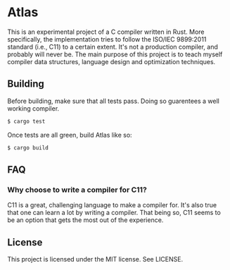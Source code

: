 # Atlas

This is an experimental project of a C compiler written in Rust. More
specifically, the implementation tries to follow the ISO/IEC 9899:2011
standard (i.e., C11) to a certain extent. It's not a production compiler,
and probably will never be. The main purpose of this project is to
teach myself compiler data structures, language design and optimization
techniques.

## Building

Before building, make sure that all tests pass. Doing so guarentees a well working compiler.

```bash
$ cargo test
```

Once tests are all green, build Atlas like so:

```bash
$ cargo build
```

## FAQ

### Why choose to write a compiler for C11?

C11 is a great, challenging language to make a compiler for. It's also
true that one can learn a lot by writing a compiler. That being so,
C11 seems to be an option that gets the most out of the experience.

## License

This project is licensed under the MIT license. See LICENSE.

